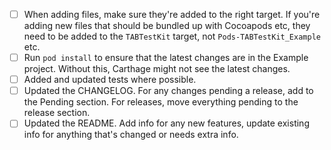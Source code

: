 - [ ] When adding files, make sure they're added to the right target. If you're adding new files that should be bundled up with Cocoapods etc, they need to be added to the `TABTestKit` target, not `Pods-TABTestKit_Example` etc.
- [ ] Run `pod install` to ensure that the latest changes are in the Example project. Without this, Carthage might not see the latest changes.
- [ ] Added and updated tests where possible.
- [ ] Updated the CHANGELOG. For any changes pending a release, add to the Pending section. For releases, move everything pending to the release section.
- [ ] Updated the README. Add info for any new features, update existing info for anything that's changed or needs extra info.

